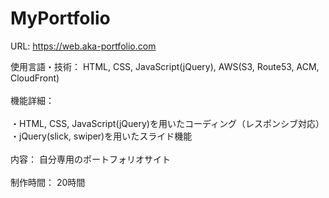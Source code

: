 # MyPortfolio

URL: https://web.aka-portfolio.com<br>

使用言語・技術：  HTML, CSS, JavaScript(jQuery), AWS(S3, Route53, ACM, CloudFront)<br>
<br>
機能詳細：<br>
<br>
・HTML, CSS, JavaScript(jQuery)を用いたコーディング（レスポンシブ対応）<br>
・jQuery(slick, swiper)を用いたスライド機能<br>
<br>
内容：  自分専用のポートフォリオサイト<br>
<br>
制作時間：  20時間
